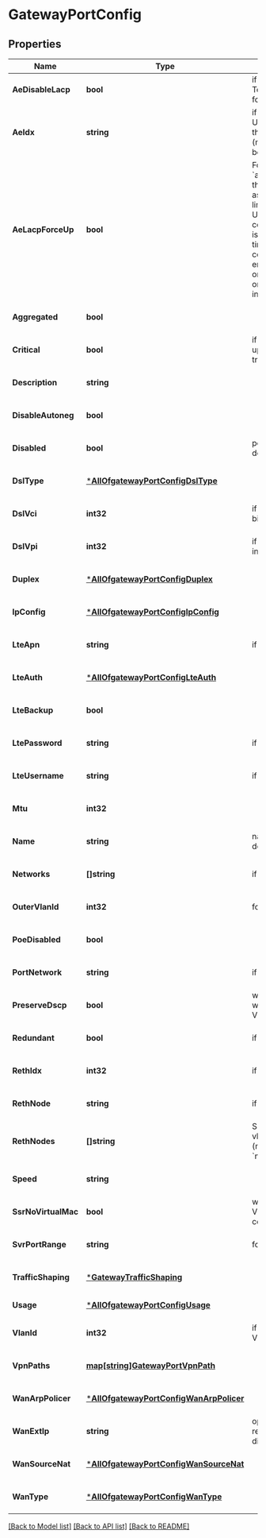 # GatewayPortConfig

## Properties
Name | Type | Description | Notes
------------ | ------------- | ------------- | -------------
**AeDisableLacp** | **bool** | if &#x60;aggregated&#x60;&#x3D;&#x3D;&#x60;true&#x60;. To disable LCP support for the AE interface | [optional] [default to false]
**AeIdx** | **string** | if &#x60;aggregated&#x60;&#x3D;&#x3D;&#x60;true&#x60;. Users could force to use the designated AE name (must be an integer between 0 and 127) | [optional] [default to null]
**AeLacpForceUp** | **bool** | For SRX Only, if &#x60;aggregated&#x60;&#x3D;&#x3D;&#x60;true&#x60;.Sets the state of the interface as UP when the peer has limited LACP capability.\\n Use case: When a device connected to this AE port is ZTPing for the first time, it will not have LACP configured on the other end\\n Note: Turning this on will enable force-up on one of the interfaces in the bundle only | [optional] [default to false]
**Aggregated** | **bool** |  | [optional] [default to false]
**Critical** | **bool** | if want to generate port up/down alarm, set it to true | [optional] [default to false]
**Description** | **string** |  | [optional] [default to null]
**DisableAutoneg** | **bool** |  | [optional] [default to false]
**Disabled** | **bool** | port admin up (true) / down (false) | [optional] [default to false]
**DslType** | [***AllOfgatewayPortConfigDslType**](AllOfgatewayPortConfigDslType.md) |  | [optional] [default to null]
**DslVci** | **int32** | if &#x60;wan_type&#x60;&#x3D;&#x3D;&#x60;dsl&#x60; 16 bit int | [optional] [default to 35]
**DslVpi** | **int32** | if &#x60;wan_type&#x60;&#x3D;&#x3D;&#x60;dsl&#x60; 8 bit int | [optional] [default to 0]
**Duplex** | [***AllOfgatewayPortConfigDuplex**](AllOfgatewayPortConfigDuplex.md) |  | [optional] [default to null]
**IpConfig** | [***AllOfgatewayPortConfigIpConfig**](AllOfgatewayPortConfigIpConfig.md) |  | [optional] [default to null]
**LteApn** | **string** | if &#x60;wan_type&#x60;&#x3D;&#x3D;&#x60;lte&#x60; | [optional] [default to null]
**LteAuth** | [***AllOfgatewayPortConfigLteAuth**](AllOfgatewayPortConfigLteAuth.md) |  | [optional] [default to null]
**LteBackup** | **bool** |  | [optional] [default to null]
**LtePassword** | **string** | if &#x60;wan_type&#x60;&#x3D;&#x3D;&#x60;lte&#x60; | [optional] [default to null]
**LteUsername** | **string** | if &#x60;wan_type&#x60;&#x3D;&#x3D;&#x60;lte&#x60; | [optional] [default to null]
**Mtu** | **int32** |  | [optional] [default to null]
**Name** | **string** | name that we&#x27;ll use to derive config | [optional] [default to null]
**Networks** | **[]string** | if &#x60;usage&#x60;&#x3D;&#x3D;&#x60;lan&#x60; | [optional] [default to null]
**OuterVlanId** | **int32** | for Q-in-Q | [optional] [default to null]
**PoeDisabled** | **bool** |  | [optional] [default to false]
**PortNetwork** | **string** | if &#x60;usage&#x60;&#x3D;&#x3D;&#x60;lan&#x60; | [optional] [default to null]
**PreserveDscp** | **bool** | whether to preserve dscp when sending traffic over VPN (SSR-only) | [optional] [default to true]
**Redundant** | **bool** | if HA mode | [optional] [default to null]
**RethIdx** | **int32** | if HA mode | [optional] [default to null]
**RethNode** | **string** | if HA mode | [optional] [default to null]
**RethNodes** | **[]string** | SSR only - supporting vlan-based redundancy (matching the size of &#x60;networks&#x60;) | [optional] [default to null]
**Speed** | **string** |  | [optional] [default to auto]
**SsrNoVirtualMac** | **bool** | when SSR is running as VM, this is required on certain hosting platforms | [optional] [default to false]
**SvrPortRange** | **string** | for SSR only | [optional] [default to none]
**TrafficShaping** | [***GatewayTrafficShaping**](gateway_traffic_shaping.md) |  | [optional] [default to null]
**Usage** | [***AllOfgatewayPortConfigUsage**](AllOfgatewayPortConfigUsage.md) |  | [default to null]
**VlanId** | **int32** | if WAN interface is on a VLAN | [optional] [default to null]
**VpnPaths** | [**map[string]GatewayPortVpnPath**](gateway_port_vpn_path.md) |  | [optional] [default to null]
**WanArpPolicer** | [***AllOfgatewayPortConfigWanArpPolicer**](AllOfgatewayPortConfigWanArpPolicer.md) |  | [optional] [default to null]
**WanExtIp** | **string** | optional, if spoke should reach this port by a different IP | [optional] [default to null]
**WanSourceNat** | [***AllOfgatewayPortConfigWanSourceNat**](AllOfgatewayPortConfigWanSourceNat.md) |  | [optional] [default to null]
**WanType** | [***AllOfgatewayPortConfigWanType**](AllOfgatewayPortConfigWanType.md) |  | [optional] [default to null]

[[Back to Model list]](../README.md#documentation-for-models) [[Back to API list]](../README.md#documentation-for-api-endpoints) [[Back to README]](../README.md)

